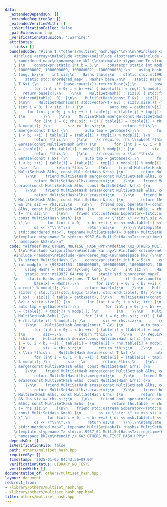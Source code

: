 ```yaml
---
data:
  _extendedDependsOn: []
  _extendedRequiredBy: []
  _extendedVerifiedWith: []
  _isVerificationFailed: false
  _pathExtension: hpp
  _verificationStatusIcon: ':warning:'
  attributes:
    links: []
  bundledCode: "#line 1 \"others/multiset_hash.hpp\"\n\n\n\n#include <algorithm>\n\
    #include <array>\n#include <ctime>\n#include <iostream>\n#include <random>\n#include\
    \ <unordered_map>\n\nnamespace kk2 {\n\ntemplate <typename T> struct MultiSetHash\
    \ {\n    constexpr static int b = 5;\n    constexpr static int modp[b] = {998244353,\
    \ 1000000007, 1000000009, 1000000021, 1000000033};\n    using Hashs = std::array<long\
    \ long, b>;\n    int siz;\n    Hashs table;\n    static std::mt19937_64 rng;\n\
    \    static std::unordered_map<T, Hashs> base;\n\n    static Hashs getbase(const\
    \ T &x) {\n        if (base.count(x)) return base[x];\n        base[x] = Hashs();\n\
    \        for (int i = 0; i < b; ++i) { base[x][i] = rng() % modp[i]; }\n     \
    \   return base[x];\n    }\n\n    MultiSetHash() : siz(0) { std::fill(std::begin(table),\
    \ std::end(table), 0); }\n\n    MultiSetHash(const T &x) : siz(1) { table = getbase(x);\
    \ }\n\n    MultiSetHash(const std::vector<T> &v) : siz(v.size()) {\n        for\
    \ (int i = 0; i < siz; i++) {\n            auto tmp = getbase(v[i]);\n       \
    \     for (int j = 0; j < b; ++j) { table[j] = (table[j] + tmp[j]) % modp[j];\
    \ }\n        }\n    }\n\n    MultiSetHash &merge(const MultiSetHash &rhs) {\n\
    \        for (int i = 0; rhs.siz; ++i) { table[i] = (table[i] + rhs.table[i])\
    \ % modp[i]; }\n        siz += rhs.siz;\n        return *this;\n    }\n\n    MultiSetHash\
    \ &merge(const T &x) {\n        auto tmp = getbase(x);\n        for (int i = 0;\
    \ i < b; ++i) { table[i] = (table[i] + tmp[i]) % modp[i]; }\n        siz++;\n\
    \        return *this;\n    }\n\n    // require: rhs \\subset *this\n    MultiSetHash\
    \ &erase(const MultiSetHash &rhs) {\n        for (int i = 0; i < b; ++i) { table[i]\
    \ = (table[i] - rhs.table[i] + modp[i]) % modp[i]; }\n        siz -= rhs.siz;\n\
    \        return *this;\n    }\n\n    // require: x \\in *this\n    MultiSetHash\
    \ &erase(const T &x) {\n        auto tmp = getbase(x);\n        for (int i = 0;\
    \ i < b; ++i) { table[i] = (table[i] - tmp[i] + modp[i]) % modp[i]; }\n      \
    \  siz--;\n        return *this;\n    }\n\n    friend MultiSetHash merge(const\
    \ MultiSetHash &lhs, const MultiSetHash &rhs) {\n        return MultiSetHash(lhs).merge(rhs);\n\
    \    }\n\n    friend MultiSetHash merge(const MultiSetHash &lhs, const T &x) {\n\
    \        return MultiSetHash(lhs).merge(x);\n    }\n\n    friend MultiSetHash\
    \ erase(const MultiSetHash &lhs, const MultiSetHash &rhs) {\n        return MultiSetHash(lhs).erase(rhs);\n\
    \    }\n\n    friend MultiSetHash erase(const MultiSetHash &lhs, const T &x) {\n\
    \        return MultiSetHash(lhs).erase(x);\n    }\n\n    friend bool operator==(const\
    \ MultiSetHash &lhs, const MultiSetHash &rhs) {\n        return lhs.table == rhs.table\
    \ && lhs.siz == rhs.siz;\n    }\n\n    friend bool operator!=(const MultiSetHash\
    \ &lhs, const MultiSetHash &rhs) {\n        return lhs.table != rhs.table || lhs.siz\
    \ != rhs.siz;\n    }\n\n    friend std::ostream &operator<<(std::ostream &os,\
    \ const MultiSetHash &msh) {\n        os << \"siz: \" << msh.siz << \" table:\
    \ \";\n        for (int i = 0; i < b; ++i) { os << msh.table[i] << \" \"; }\n\
    \        os << \"\\n\";\n        return os;\n    }\n};\n\ntemplate <typename T>\
    \ std::unordered_map<T, typename MultiSetHash<T>::Hashs> MultiSetHash<T>::base;\n\
    \ntemplate <typename T> std::mt19937_64 MultiSetHash<T>::rng(time(0));\n\n} //\
    \ namespace kk2\n\n\n"
  code: "#ifndef KK2_OTHERS_MULTISET_HASH_HPP\n#define KK2_OTHERS_MULTISET_HASH_HPP\
    \ 1\n\n#include <algorithm>\n#include <array>\n#include <ctime>\n#include <iostream>\n\
    #include <random>\n#include <unordered_map>\n\nnamespace kk2 {\n\ntemplate <typename\
    \ T> struct MultiSetHash {\n    constexpr static int b = 5;\n    constexpr static\
    \ int modp[b] = {998244353, 1000000007, 1000000009, 1000000021, 1000000033};\n\
    \    using Hashs = std::array<long long, b>;\n    int siz;\n    Hashs table;\n\
    \    static std::mt19937_64 rng;\n    static std::unordered_map<T, Hashs> base;\n\
    \n    static Hashs getbase(const T &x) {\n        if (base.count(x)) return base[x];\n\
    \        base[x] = Hashs();\n        for (int i = 0; i < b; ++i) { base[x][i]\
    \ = rng() % modp[i]; }\n        return base[x];\n    }\n\n    MultiSetHash() :\
    \ siz(0) { std::fill(std::begin(table), std::end(table), 0); }\n\n    MultiSetHash(const\
    \ T &x) : siz(1) { table = getbase(x); }\n\n    MultiSetHash(const std::vector<T>\
    \ &v) : siz(v.size()) {\n        for (int i = 0; i < siz; i++) {\n           \
    \ auto tmp = getbase(v[i]);\n            for (int j = 0; j < b; ++j) { table[j]\
    \ = (table[j] + tmp[j]) % modp[j]; }\n        }\n    }\n\n    MultiSetHash &merge(const\
    \ MultiSetHash &rhs) {\n        for (int i = 0; rhs.siz; ++i) { table[i] = (table[i]\
    \ + rhs.table[i]) % modp[i]; }\n        siz += rhs.siz;\n        return *this;\n\
    \    }\n\n    MultiSetHash &merge(const T &x) {\n        auto tmp = getbase(x);\n\
    \        for (int i = 0; i < b; ++i) { table[i] = (table[i] + tmp[i]) % modp[i];\
    \ }\n        siz++;\n        return *this;\n    }\n\n    // require: rhs \\subset\
    \ *this\n    MultiSetHash &erase(const MultiSetHash &rhs) {\n        for (int\
    \ i = 0; i < b; ++i) { table[i] = (table[i] - rhs.table[i] + modp[i]) % modp[i];\
    \ }\n        siz -= rhs.siz;\n        return *this;\n    }\n\n    // require:\
    \ x \\in *this\n    MultiSetHash &erase(const T &x) {\n        auto tmp = getbase(x);\n\
    \        for (int i = 0; i < b; ++i) { table[i] = (table[i] - tmp[i] + modp[i])\
    \ % modp[i]; }\n        siz--;\n        return *this;\n    }\n\n    friend MultiSetHash\
    \ merge(const MultiSetHash &lhs, const MultiSetHash &rhs) {\n        return MultiSetHash(lhs).merge(rhs);\n\
    \    }\n\n    friend MultiSetHash merge(const MultiSetHash &lhs, const T &x) {\n\
    \        return MultiSetHash(lhs).merge(x);\n    }\n\n    friend MultiSetHash\
    \ erase(const MultiSetHash &lhs, const MultiSetHash &rhs) {\n        return MultiSetHash(lhs).erase(rhs);\n\
    \    }\n\n    friend MultiSetHash erase(const MultiSetHash &lhs, const T &x) {\n\
    \        return MultiSetHash(lhs).erase(x);\n    }\n\n    friend bool operator==(const\
    \ MultiSetHash &lhs, const MultiSetHash &rhs) {\n        return lhs.table == rhs.table\
    \ && lhs.siz == rhs.siz;\n    }\n\n    friend bool operator!=(const MultiSetHash\
    \ &lhs, const MultiSetHash &rhs) {\n        return lhs.table != rhs.table || lhs.siz\
    \ != rhs.siz;\n    }\n\n    friend std::ostream &operator<<(std::ostream &os,\
    \ const MultiSetHash &msh) {\n        os << \"siz: \" << msh.siz << \" table:\
    \ \";\n        for (int i = 0; i < b; ++i) { os << msh.table[i] << \" \"; }\n\
    \        os << \"\\n\";\n        return os;\n    }\n};\n\ntemplate <typename T>\
    \ std::unordered_map<T, typename MultiSetHash<T>::Hashs> MultiSetHash<T>::base;\n\
    \ntemplate <typename T> std::mt19937_64 MultiSetHash<T>::rng(time(0));\n\n} //\
    \ namespace kk2\n\n#endif // KK2_OTHERS_MULTISET_HASH_HPP\n"
  dependsOn: []
  isVerificationFile: false
  path: others/multiset_hash.hpp
  requiredBy: []
  timestamp: '2025-01-05 04:43:56+09:00'
  verificationStatus: LIBRARY_NO_TESTS
  verifiedWith: []
documentation_of: others/multiset_hash.hpp
layout: document
redirect_from:
- /library/others/multiset_hash.hpp
- /library/others/multiset_hash.hpp.html
title: others/multiset_hash.hpp
---
```

